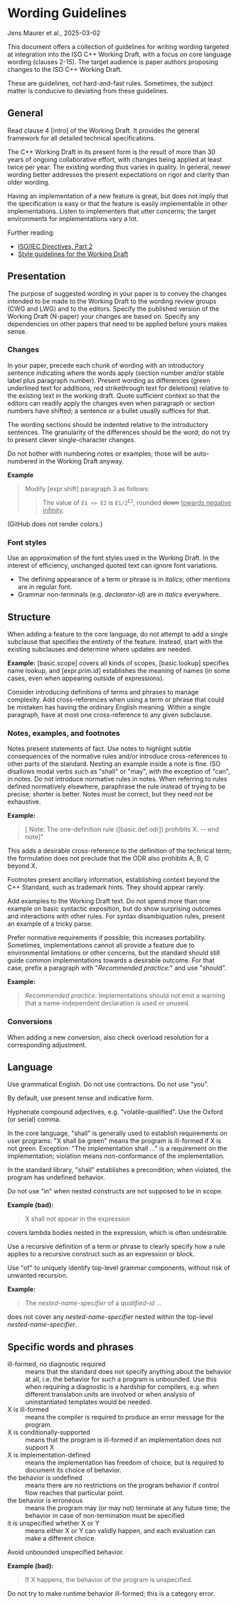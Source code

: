 # Wording Guidelines

Jens Maurer et al., 2025-03-02

This document offers a collection of guidelines for writing wording
targeted at integration into the ISO C++ Working Draft,
with a focus on core language wording (clauses 2-15).
The target audience is paper authors proposing changes to
the ISO C++ Working Draft.

These are guidelines, not hard-and-fast rules.
Sometimes, the subject matter is conducive to deviating from these guidelines.

## General

Read clause 4 [intro] of the Working Draft.
It provides the general framework for all detailed technical specifications.

The C++ Working Draft in its present form is
the result of more than 30 years of ongoing collaborative effort,
with changes being applied at least twice per year.
The existing wording thus varies in quality.
In general, newer wording better addresses the present expectations on
rigor and clarity than older wording.

Having an implementation of a new feature is great,
but does not imply that the specification is easy or
that the feature is easily implementable in other implementations.
Listen to implementers that utter concerns;
the target environments for implementations vary a lot.

Further reading:
- [ISO/IEC Directives, Part 2](https://www.iso.org/sites/directives/current/part2/index.xhtml)
- [Style guidelines for the Working Draft](https://github.com/cplusplus/draft/wiki/Specification-Style-Guidelines)


## Presentation

The purpose of suggested wording in your paper is to convey
the changes intended to be made to the Working Draft
to the wording review groups (CWG and LWG) and to the editors.
Specify the published version of the Working Draft (N-paper) your
changes are based on.
Specify any dependencies on other papers
that need to be applied before yours makes sense.

### Changes

In your paper, precede each chunk of wording with an introductory
sentence indicating where the words apply (section number and/or
stable label plus paragraph number).
Present wording as differences
(green underlined text for additions, red strikethrough text for deletions)
relative to the existing text in the working draft.
Quote sufficient context so that the editors can readily apply the changes
even when paragraph or section numbers have shifted;
a sentence or a bullet usually suffices for that.

The wording sections should be indented relative to the introductory
sentences.  The granularity of the differences should be the word; do
not try to present clever single-character changes.

Do not bother with numbering notes or examples; those will be
auto-numbered in the Working Draft anyway.

**Example**

> Modify [expr.shift] paragraph 3 as follows:
> > The value of `E1 >> E2` is <code>E1/2<sup>E2</sup></code>,
> > rounded <del>down</del> <ins>towards negative infinity</ins>.

(GitHub does not render colors.)

### Font styles

Use an approximation of the font styles used in the Working Draft.
In the interest of efficiency,
unchanged quoted text can ignore font variations.

- The defining appearance of a term or phrase is in *italics*;
other mentions are in regular font.
- Grammar non-terminals (e.g. _declarator-id_) are in *italics* everywhere.

## Structure

When adding a feature to the core language,
do not attempt to add a single subclause
that specifies the entirety of the feature.
Instead, start with the existing subclauses and
determine where updates are needed.

**Example:**
[basic.scope] covers all kinds of scopes,
[basic.lookup] specifies name lookup, and
[expr.prim.id] establishes the meaning of names
(in some cases, even when appearing outside of expressions).

Consider introducing definitions of terms and phrases to manage complexity.
Add cross-references when using a term or phrase
that could be mistaken has having the ordinary English meaning.
Within a single paragraph,
have at most one cross-reference to any given subclause.

### Notes, examples, and footnotes

Notes present statements of fact.
Use notes to highlight subtle consequences of the normative rules
and/or introduce cross-references to other parts of the standard.
Nesting an example inside a note is fine.
ISO disallows modal verbs such as "shall" or "may",
with the exception of "can", in notes.
Do not introduce normative rules in notes.
When referring to rules defined normatively elsewhere,
paraphrase the rule instead of trying to be precise; shorter is better.
Notes must be correct, but they need not be exhaustive.

**Example:**
> [ Note: The one-definition rule ([basic.def.odr]) prohibits X. -- end note]"

This adds a desirable cross-reference to the definition of the technical term;
the formulation does not preclude that the ODR also prohibits A, B, C beyond X.

Footnotes present ancillary information, establishing context beyond
the C++ Standard, such as trademark hints.
They should appear rarely.

Add examples to the Working Draft text.
Do not spend more than one example on basic syntactic exposition,
but do show surprising outcomes and interactions with other rules.
For syntax disambiguation rules, present an example of a tricky parse.

Prefer normative requirements if possible; this increases portability.
Sometimes, implementations cannot all provide a feature due to
environmental limitations or other concerns, but the standard should
still guide common implementations towards a desirable outcome.
For that case, prefix a paragraph with "*Recommended practice:*"
and use "should".

**Example:**

> *Recommended practice:*
> Implementations should not emit a warning
> that a name-independent declaration is used or unused.

### Conversions

When adding a new conversion, also check overload resolution for a
corresponding adjustment.

## Language

Use grammatical English.
Do not use contractions.
Do not use "you".

By default, use present tense and indicative form.

Hyphenate compound adjectives, e.g. "volatile-qualified".
Use the Oxford (or serial) comma.

In the core language,
"shall" is generally used to establish requirements on user programs:
"X shall be green" means the program is ill-formed if X is not green.
Exception: "The implementation shall ..." is a requirement on the implementation;
violation means non-conformance of the implementation.

In the standard library, "shall" establishes a precondition;
when violated, the program has undefined behavior.

Do not use "in" when nested constructs are not supposed to be in
scope.

**Example (bad):**
> X shall not appear in the expression

covers lambda bodies nested in the expression, which is often undesirable.

Use a recursive definition of a term or phrase to clearly specify how
a rule applies to a recursive construct such as an expression or
block.

Use "of" to uniquely identify top-level grammar components, without
risk of unwanted recursion.

**Example:**
> The _nested-name-specifier_ of a _qualified-id_ ...

does not cover any _nested-name-specifier_ nested
within the top-level _nested-name-specifier_.


## Specific words and phrases

<dl>
<dt>ill-formed, no diagnostic required</dt>
<dd>means that the standard does not
specify anything about the behavior at all, i.e. the behavior for such
a program is unbounded.
Use this when requiring a diagnostic is a hardship for compilers,
e.g. when different translation units are involved or
when analysis of uninstantiated templates would be needed.
</dd>

<dt>X is ill-formed</dt>
<dd>means the compiler is required to produce an error message for the program.
</dd>

<dt>X is conditionally-supported</dt>
<dd>means that the program is ill-formed if an implementation does not support X</dd>
</dt>

<dt>X is implementation-defined</dt>
<dd>means the implementation has freedom of choice,
but is required to document its choice of behavior.</dd>

<dt>the behavior is undefined</dt>
<dd>means there are no restrictions on the
program behavior if control flow reaches that particular point.</dd>

<dt>the behavior is erroneous</dt>
<dd>means the program may (or may not) terminate at any future time;
the behavior in case of non-termination must be specified</dd>

<dt>it is unspecified whether X or Y</dt>
<dd>means either X or Y can validly
happen, and each evaluation can make a different choice.
</dd>
</dl>

Avoid unbounded unspecified behavior.

**Example (bad):**

> If X happens, the behavior of the program is unspecified.

Do not try to make runtime behavior ill-formed; this is a category error.
